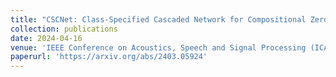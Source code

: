 ```yaml
---
title: "CSCNet: Class-Specified Cascaded Network for Compositional Zero-Shot Learning"
collection: publications
date: 2024-04-16
venue: 'IEEE Conference on Acoustics, Speech and Signal Processing (ICASSP).'
paperurl: 'https://arxiv.org/abs/2403.05924'
---
```

